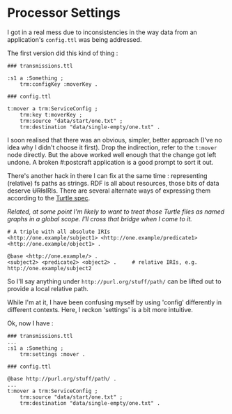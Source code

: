 # Processor Settings

I got in a real mess due to inconsistencies in the way data from an application's `config.ttl` was being addressed.

The first version did this kind of thing :

```turtle
### transmissions.ttl

:s1 a :Something ;
    trm:configKey :moverKey .

### config.ttl

t:mover a trm:ServiceConfig ;
    trm:key t:moverKey ;
    trm:source "data/start/one.txt" ;
    trm:destination "data/single-empty/one.txt" .    
```

I soon realised that there was an obvious, simpler, better approach (I've no idea why I didn't choose it first). Drop the indirection, refer to the `t:mover` node directly.
But the above worked well enough that the change got left undone. A broken #:postcraft application is a good prompt to sort it out.

There's another hack in there I can fix at the same time : representing (relative) fs paths as strings. RDF is all about resources, those bits of data deserve ~~URIs~~IRIs. There are several alternate ways of expressing them according to the [Turtle spec](https://www.w3.org/TR/turtle/#sec-iri).

*Related, at some point I'm likely to want to treat those Turtle files as named graphs in a global scope. I'll cross that bridge when I come to it.*

```turtle
# A triple with all absolute IRIs
<http://one.example/subject1> <http://one.example/predicate1> <http://one.example/object1> .

@base <http://one.example/> .
<subject2> <predicate2> <object2> .     # relative IRIs, e.g. http://one.example/subject2
```  

So I'll say anything under `http://purl.org/stuff/path/` can be lifted out to provide a local relative path.

While I'm at it, I have been confusing myself by using 'config' differently in different contexts. Here, I reckon 'settings' is a bit more intuitive.

Ok, now I have :

```turtle
### transmissions.ttl
...
:s1 a :Something ;
    trm:settings :mover .

### config.ttl

@base http://purl.org/stuff/path/ .
...
t:mover a trm:ServiceConfig ;
    trm:source "data/start/one.txt" ;
    trm:destination "data/single-empty/one.txt" .    
```

